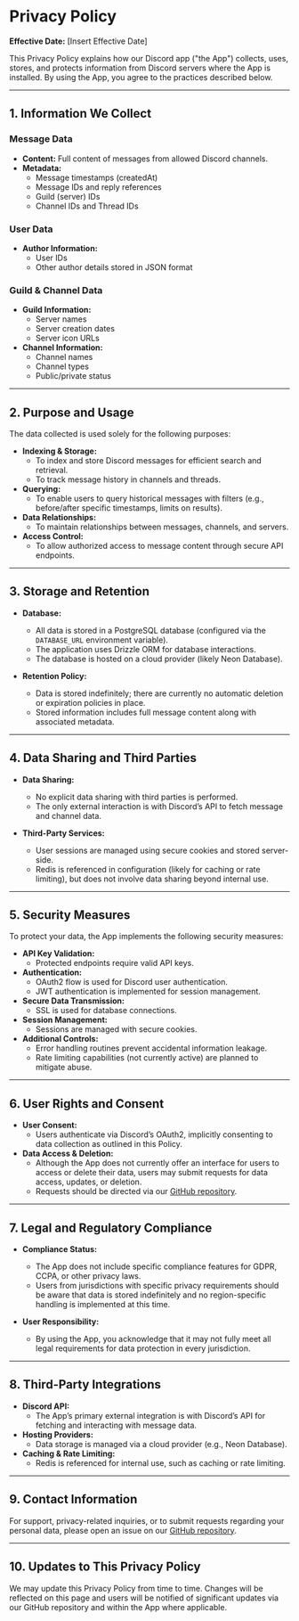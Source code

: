 # Privacy Policy

**Effective Date:** [Insert Effective Date]

This Privacy Policy explains how our Discord app ("the App") collects, uses, stores, and protects information from Discord servers where the App is installed. By using the App, you agree to the practices described below.

---

## 1. Information We Collect

### Message Data

-   **Content:** Full content of messages from allowed Discord channels.
-   **Metadata:**
    -   Message timestamps (createdAt)
    -   Message IDs and reply references
    -   Guild (server) IDs
    -   Channel IDs and Thread IDs

### User Data

-   **Author Information:**
    -   User IDs
    -   Other author details stored in JSON format

### Guild & Channel Data

-   **Guild Information:**
    -   Server names
    -   Server creation dates
    -   Server icon URLs
-   **Channel Information:**
    -   Channel names
    -   Channel types
    -   Public/private status

---

## 2. Purpose and Usage

The data collected is used solely for the following purposes:

-   **Indexing & Storage:**
    -   To index and store Discord messages for efficient search and retrieval.
    -   To track message history in channels and threads.
-   **Querying:**
    -   To enable users to query historical messages with filters (e.g., before/after specific timestamps, limits on results).
-   **Data Relationships:**
    -   To maintain relationships between messages, channels, and servers.
-   **Access Control:**
    -   To allow authorized access to message content through secure API endpoints.

---

## 3. Storage and Retention

-   **Database:**

    -   All data is stored in a PostgreSQL database (configured via the `DATABASE_URL` environment variable).
    -   The application uses Drizzle ORM for database interactions.
    -   The database is hosted on a cloud provider (likely Neon Database).

-   **Retention Policy:**
    -   Data is stored indefinitely; there are currently no automatic deletion or expiration policies in place.
    -   Stored information includes full message content along with associated metadata.

---

## 4. Data Sharing and Third Parties

-   **Data Sharing:**

    -   No explicit data sharing with third parties is performed.
    -   The only external interaction is with Discord’s API to fetch message and channel data.

-   **Third-Party Services:**
    -   User sessions are managed using secure cookies and stored server-side.
    -   Redis is referenced in configuration (likely for caching or rate limiting), but does not involve data sharing beyond internal use.

---

## 5. Security Measures

To protect your data, the App implements the following security measures:

-   **API Key Validation:**
    -   Protected endpoints require valid API keys.
-   **Authentication:**
    -   OAuth2 flow is used for Discord user authentication.
    -   JWT authentication is implemented for session management.
-   **Secure Data Transmission:**
    -   SSL is used for database connections.
-   **Session Management:**
    -   Sessions are managed with secure cookies.
-   **Additional Controls:**
    -   Error handling routines prevent accidental information leakage.
    -   Rate limiting capabilities (not currently active) are planned to mitigate abuse.

---

## 6. User Rights and Consent

-   **User Consent:**
    -   Users authenticate via Discord’s OAuth2, implicitly consenting to data collection as outlined in this Policy.
-   **Data Access & Deletion:**
    -   Although the App does not currently offer an interface for users to access or delete their data, users may submit requests for data access, updates, or deletion.
    -   Requests should be directed via our [GitHub repository](https://github.com/jshiohaha/discord-digester).

---

## 7. Legal and Regulatory Compliance

-   **Compliance Status:**

    -   The App does not include specific compliance features for GDPR, CCPA, or other privacy laws.
    -   Users from jurisdictions with specific privacy requirements should be aware that data is stored indefinitely and no region-specific handling is implemented at this time.

-   **User Responsibility:**
    -   By using the App, you acknowledge that it may not fully meet all legal requirements for data protection in every jurisdiction.

---

## 8. Third-Party Integrations

-   **Discord API:**
    -   The App’s primary external integration is with Discord’s API for fetching and interacting with message data.
-   **Hosting Providers:**
    -   Data storage is managed via a cloud provider (e.g., Neon Database).
-   **Caching & Rate Limiting:**
    -   Redis is referenced for internal use, such as caching or rate limiting.

---

## 9. Contact Information

For support, privacy-related inquiries, or to submit requests regarding your personal data, please open an issue on our [GitHub repository](https://github.com/jshiohaha/discord-digester).

---

## 10. Updates to This Privacy Policy

We may update this Privacy Policy from time to time. Changes will be reflected on this page and users will be notified of significant updates via our GitHub repository and within the App where applicable.
